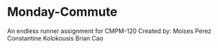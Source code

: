 # Monday-Commute
An endless runner assignment for CMPM-120
Created by: Moises Perez
            Constantine Kolokousis
            Brian Cao
